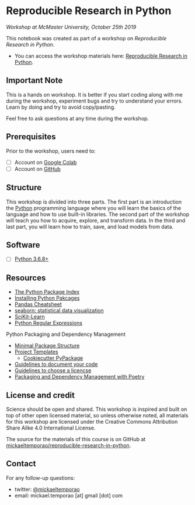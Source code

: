 # Reproducible Research in Python
_Workshop at McMaster University, October 25th 2019_

This notebook was created as part of a workshop on *Reproducible Research in Python*. 
- You can access the workshop materials here: [Reproducible Research in Python](https://github.com/mickaeltemporao/reproducible-research-in-python).

## Important Note

This is a hands on workshop. It is better if you start coding along with me during the workshop, experiment bugs and try to understand your errors. 
Learn by doing and try to avoid copy/pasting.

Feel free to ask questions at any time during the workshop.

## Prerequisites
Prior to the workshop, users need to:
- [ ] Account on [Google Colab](https://colab.research.google.com/) 
- [ ] Account on [GitHub](https://github.com/)

## Structure
This workshop is divided into three parts. The first part is an introduction the [Python](https://www.python.org/) programming language where you will learn the basics of the language and how to use built-in libraries. The second part of the workshop will teach you how to acquire, explore, and transform data. In the third and last part, you will learn how to train, save, and load models from data.

## Software
- [ ] [Python 3.6.8+](https://docs.python-guide.org/starting/installation/) 

## Resources
- [The Python Package Index](https://pypi.org/)
- [Installing Python Pakcages](https://packaging.python.org/tutorials/installing-packages/)
- [Pandas Cheatsheet](http://pandas.pydata.org/Pandas_Cheat_Sheet.pdf)
- [seaborn: statistical data visualization](https://seaborn.pydata.org/examples/index.html)
- [SciKit-Learn](https://scikit-learn.org/stable/)
- [Python Regular Expressions](https://www.w3schools.com/python/python_regex.asp)

Python Packaging and Dependency Management
- [Minimal Package Structure](https://python-packaging.readthedocs.io/en/latest/minimal.html)
- [Project Templates](https://cookiecutter.readthedocs.io/en/latest/index.html)
    - [Cookiecutter PyPackage](https://github.com/audreyr/cookiecutter-pypackage)
- [Guidelines to document your code](https://sphinxcontrib-napoleon.readthedocs.io/en/latest/example_numpy.html)
- [Guidelines to choose a licencse](https://help.github.com/en/github/creating-cloning-and-archiving-repositories/licensing-a-repository)
- [Packaging and Dependency Management with Poetry](https://poetry.eustace.io)


## License and credit
Science should be open and shared. This workshop is inspired and built on top of other open licensed material, so unless otherwise noted, all materials for this workshop are licensed under the Creative Commons Attribution Share Alike 4.0 International License.

The source for the materials of this course is on GitHub at [mickaeltemporao/reproducible-research-in-python](https://github.com/mickaeltemporao/reproducible-research-in-python).

## Contact
For any follow-up questions:
- twitter: [@mickaeltemporao](https://twitter.com/mickaeltemporao)
- email: mickael.temporao [at] gmail [dot] com
